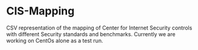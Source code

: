 # CIS-Mapping
CSV representation of the mapping of Center for Internet Security controls with different Security standards and benchmarks.
Currently we are working on CentOs alone as a test run.
